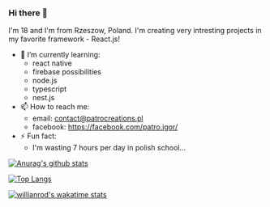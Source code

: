 ### Hi there 👋

I'm 18 and I'm from Rzeszow, Poland. I'm creating very intresting projects in my favorite framework - React.js!

- 🌱 I’m currently learning:
  - react native 
  - firebase possibilities 
  - node.js
  - typescript
  - nest.js
- 📫 How to reach me: 
  - email: contact@patrocreations.pl
  - facebook: https://facebook.com/patro.igor/
- ⚡ Fun fact: 
  - I'm wasting 7 hours per day in polish school...

[![Anurag's github stats](https://github-readme-stats.vercel.app/api?username=IgorPatro&theme=dracula&show_icons=true)](https://github.com/anuraghazra/github-readme-stats)

[![Top Langs](https://github-readme-stats.vercel.app/api/top-langs/?username=IgorPatro&theme=dracula&show_icons=true)](https://github.com/anuraghazra/github-readme-stats)

[![willianrod's wakatime stats](https://github-readme-stats.vercel.app/api/wakatime?username=IgorPatro&theme=dracula&v=2)](https://github.com/anuraghazra/github-readme-stats)
